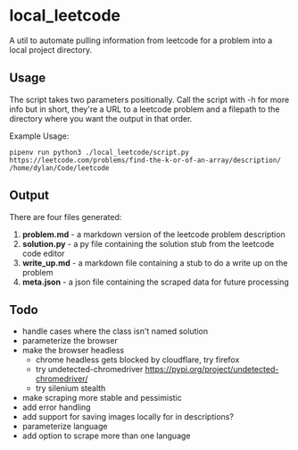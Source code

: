 # local_leetcode

A util to automate pulling information from leetcode for a problem into a local project directory.

## Usage

The script takes two parameters positionally. Call the script with -h for more info but in short, they're a URL to a leetcode problem and a filepath to the directory where you want the output in that order.

Example Usage:

```
pipenv run python3 ./local_leetcode/script.py https://leetcode.com/problems/find-the-k-or-of-an-array/description/ /home/dylan/Code/leetcode
```

## Output

There are four files generated:

1. **problem.md** - a markdown version of the leetcode problem description
2. **solution.py** - a py file containing the solution stub from the leetcode code editor
3. **write_up.md** - a markdown file containing a stub to do a write up on the problem
4. **meta.json** - a json file containing the scraped data for future processing

## Todo

- handle cases where the class isn't named solution
- parameterize the browser
- make the browser headless
  - chrome headless gets blocked by cloudflare, try firefox
  - try undetected-chromedriver https://pypi.org/project/undetected-chromedriver/
  - try silenium stealth
- make scraping more stable and pessimistic
- add error handling
- add support for saving images locally for in descriptions?
- parameterize language
- add option to scrape more than one language
